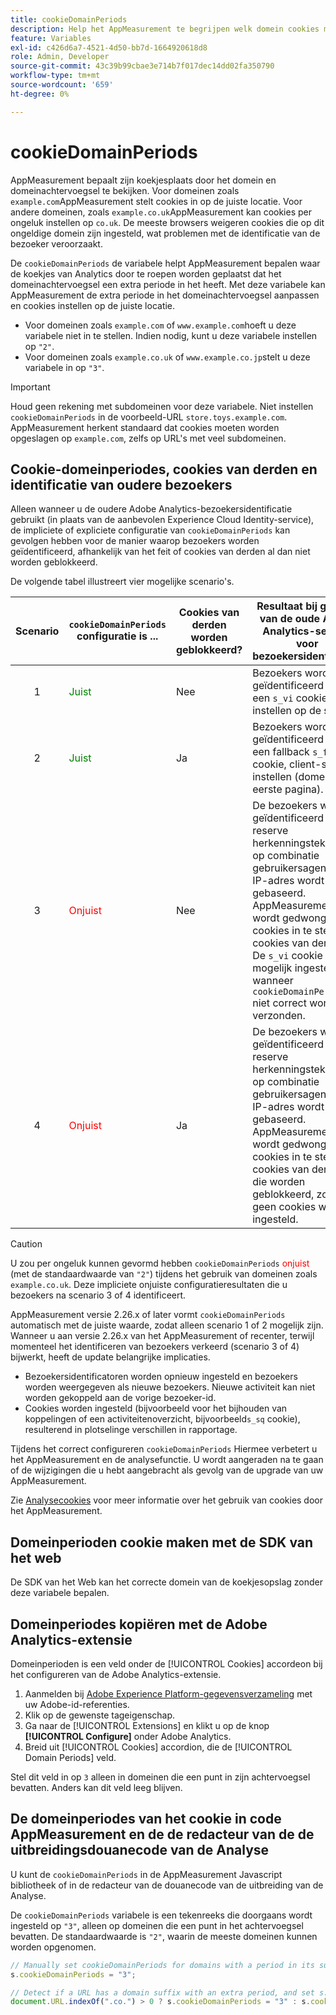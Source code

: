 ```yaml
---
title: cookieDomainPeriods
description: Help het AppMeasurement te begrijpen welk domein cookies moeten worden opgeslagen als het domein een punt in het achtervoegsel heeft.
feature: Variables
exl-id: c426d6a7-4521-4d50-bb7d-1664920618d8
role: Admin, Developer
source-git-commit: 43c39b99cbae3e714b7f017dec14dd02fa350790
workflow-type: tm+mt
source-wordcount: '659'
ht-degree: 0%

---
```



# cookieDomainPeriods

AppMeasurement bepaalt zijn koekjesplaats door het domein en domeinachtervoegsel te bekijken. Voor domeinen zoals `example.com`AppMeasurement stelt cookies in op de juiste locatie. Voor andere domeinen, zoals `example.co.uk`AppMeasurement kan cookies per ongeluk instellen op `co.uk`. De meeste browsers weigeren cookies die op dit ongeldige domein zijn ingesteld, wat problemen met de identificatie van de bezoeker veroorzaakt.

De `cookieDomainPeriods` de variabele helpt AppMeasurement bepalen waar de koekjes van Analytics door te roepen worden geplaatst dat het domeinachtervoegsel een extra periode in het heeft. Met deze variabele kan AppMeasurement de extra periode in het domeinachtervoegsel aanpassen en cookies instellen op de juiste locatie.

* Voor domeinen zoals `example.com` of `www.example.com`hoeft u deze variabele niet in te stellen. Indien nodig, kunt u deze variabele instellen op `"2"`.
* Voor domeinen zoals `example.co.uk` of `www.example.co.jp`stelt u deze variabele in op `"3"`.


>[!IMPORTANT]
>
>Houd geen rekening met subdomeinen voor deze variabele. Niet instellen `cookieDomainPeriods` in de voorbeeld-URL `store.toys.example.com`. AppMeasurement herkent standaard dat cookies moeten worden opgeslagen op `example.com`, zelfs op URL&#39;s met veel subdomeinen.


## Cookie-domeinperiodes, cookies van derden en identificatie van oudere bezoekers

Alleen wanneer u de oudere Adobe Analytics-bezoekersidentificatie gebruikt (in plaats van de aanbevolen Experience Cloud Identity-service), de impliciete of expliciete configuratie van `cookieDomainPeriods` kan gevolgen hebben voor de manier waarop bezoekers worden geïdentificeerd, afhankelijk van het feit of cookies van derden al dan niet worden geblokkeerd.

De volgende tabel illustreert vier mogelijke scenario&#39;s.

| Scenario | `cookieDomainPeriods` configuratie is ... | Cookies van derden worden geblokkeerd? | Resultaat bij gebruik van de oude Adobe Analytics-service voor bezoekersidentificatie |
|:---:|---|---|---|
| 1 | <span style="color:green">Juist</span> | Nee | Bezoekers worden geïdentificeerd met een `s_vi` cookie instellen op de server. |
| 2 | <span style="color:green">Juist</span> | Ja | Bezoekers worden geïdentificeerd met een fallback `s_fid` cookie, client-side instellen (domein van eerste pagina). |
| 3 | <span style="color:red">Onjuist</span> | Nee | De bezoekers worden geïdentificeerd met reserve herkenningsteken dat op combinatie gebruikersagent en IP-adres wordt gebaseerd. <br/>AppMeasurement wordt gedwongen cookies in te stellen als cookies van derden.<br/> De `s_vi` cookie is mogelijk ingesteld wanneer `cookieDomainPeriods` niet correct wordt verzonden. |
| 4 | <span style="color:red">Onjuist</span> | Ja | De bezoekers worden geïdentificeerd met reserve herkenningsteken dat op combinatie gebruikersagent en IP-adres wordt gebaseerd.<br/>AppMeasurement wordt gedwongen cookies in te stellen als cookies van derden die worden geblokkeerd, zodat er geen cookies worden ingesteld. |

>[!CAUTION]
>
>U zou per ongeluk kunnen gevormd hebben `cookieDomainPeriods` <span style="color:red">onjuist</span> (met de standaardwaarde van `"2"`) tijdens het gebruik van domeinen zoals `example.co.uk`. Deze impliciete onjuiste configuratieresultaten die u bezoekers na scenario 3 of 4 identificeert.
>
>AppMeasurement versie 2.26.x of later vormt `cookieDomainPeriods` automatisch met de juiste waarde, zodat alleen scenario 1 of 2 mogelijk zijn. Wanneer u aan versie 2.26.x van het AppMeasurement of recenter, terwijl momenteel het identificeren van bezoekers verkeerd (scenario 3 of 4) bijwerkt, heeft de update belangrijke implicaties.
>
>* Bezoekersidentificatoren worden opnieuw ingesteld en bezoekers worden weergegeven als nieuwe bezoekers. Nieuwe activiteit kan niet worden gekoppeld aan de vorige bezoeker-id.
>* Cookies worden ingesteld (bijvoorbeeld voor het bijhouden van koppelingen of een activiteitenoverzicht, bijvoorbeeld`s_sq` cookie), resulterend in plotselinge verschillen in rapportage.
>
>Tijdens het correct configureren `cookieDomainPeriods` Hiermee verbetert u het AppMeasurement en de analysefunctie. U wordt aangeraden na te gaan of de wijzigingen die u hebt aangebracht als gevolg van de upgrade van uw AppMeasurement.
>
> Zie [Analysecookies](https://experienceleague.adobe.com/docs/core-services/interface/administration/ec-cookies/cookies-analytics.html) voor meer informatie over het gebruik van cookies door het AppMeasurement.

## Domeinperioden cookie maken met de SDK van het web

De SDK van het Web kan het correcte domein van de koekjesopslag zonder deze variabele bepalen.

## Domeinperiodes kopiëren met de Adobe Analytics-extensie

Domeinperioden is een veld onder de [!UICONTROL Cookies] accordeon bij het configureren van de Adobe Analytics-extensie.

1. Aanmelden bij [Adobe Experience Platform-gegevensverzameling](https://experience.adobe.com/data-collection) met uw Adobe-id-referenties.
1. Klik op de gewenste tageigenschap.
1. Ga naar de [!UICONTROL Extensions] en klikt u op de knop **[!UICONTROL Configure]** onder Adobe Analytics.
1. Breid uit [!UICONTROL Cookies] accordion, die de [!UICONTROL Domain Periods] veld.

Stel dit veld in op `3` alleen in domeinen die een punt in zijn achtervoegsel bevatten. Anders kan dit veld leeg blijven.

## De domeinperiodes van het cookie in code AppMeasurement en de de redacteur van de de uitbreidingsdouanecode van de Analyse

U kunt de `cookieDomainPeriods` in de AppMeasurement Javascript bibliotheek of in de redacteur van de douanecode van de uitbreiding van de Analyse.

De `cookieDomainPeriods` variabele is een tekenreeks die doorgaans wordt ingesteld op `"3"`, alleen op domeinen die een punt in het achtervoegsel bevatten. De standaardwaarde is `"2"`, waarin de meeste domeinen kunnen worden opgenomen.

```js
// Manually set cookieDomainPeriods for domains with a period in its suffix, such as www.example.co.uk
s.cookieDomainPeriods = "3";

// Detect if a URL has a domain suffix with an extra period, and set s.cookieDomainPeriods automatically
document.URL.indexOf(".co.") > 0 ? s.cookieDomainPeriods = "3" : s.cookieDomainPeriods = "2";
```
